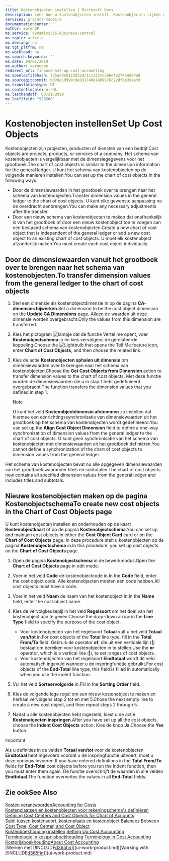 ```yaml
---
title: Kostenobjecten instellen | Microsoft Docs
description: Leer hoe u kostenobjecten instelt. Kostenobjecten lijken op dimensies voor het grootboek.
services: project-madeira
documentationcenter: ''
author: SorenGP
ms.service: dynamics365-business-central
ms.topic: article
ms.devlang: na
ms.tgt_pltfrm: na
ms.workload: na
ms.search.keywords: ''
ms.date: 04/01/2019
ms.author: sgroespe
redirect_url: finance-set-up-cost-accounting
ms.openlocfilehash: 725ad9ed12dd32dc1cc3257c266efa274ea964a0
ms.sourcegitcommit: bd78a5d990c9e83174da1409076c22df8b35eafd
ms.translationtype: HT
ms.contentlocale: nl-NL
ms.lasthandoff: 03/31/2019
ms.locfileid: "923268"
---
```

# <a name="set-up-cost-objects"></a><span data-ttu-id="52735-103">Kostenobjecten instellen</span><span class="sxs-lookup"><span data-stu-id="52735-103">Set Up Cost Objects</span></span>
<span data-ttu-id="52735-104">Kostenobjecten zijn projecten, producten of diensten van een bedrijf.</span><span class="sxs-lookup"><span data-stu-id="52735-104">Cost objects are projects, products, or services of a company.</span></span> <span data-ttu-id="52735-105">Het schema van kostenobjecten is vergelijkbaar met de dimensiegegevens voor het grootboek.</span><span class="sxs-lookup"><span data-stu-id="52735-105">The chart of cost objects is similar to the dimension information for the general ledger.</span></span> <span data-ttu-id="52735-106">U kunt het schema van kostenobjecten op de volgende manieren instellen:</span><span class="sxs-lookup"><span data-stu-id="52735-106">You can set up the chart of cost objects in the following ways:</span></span>  

* <span data-ttu-id="52735-107">Door de dimensiewaarden in het grootboek over te brengen naar het schema van kostenobjecten.</span><span class="sxs-lookup"><span data-stu-id="52735-107">Transfer dimension values in the general ledger to the chart of cost objects.</span></span> <span data-ttu-id="52735-108">U kunt elke gewenste aanpassing na de overdracht aanbrengen.</span><span class="sxs-lookup"><span data-stu-id="52735-108">You can make any necessary adjustments after the transfer.</span></span>  
* <span data-ttu-id="52735-109">Door een nieuw schema van kostenobjecten te maken dat onafhankelijk is van het grootboek of door een nieuw kostenobject toe te voegen aan een bestaand schema van kostenobjecten.</span><span class="sxs-lookup"><span data-stu-id="52735-109">Create a new chart of cost object that is independent of the general ledger or add a new cost object to an existing chart of cost objects.</span></span> <span data-ttu-id="52735-110">U moet elk kostenobject afzonderlijk maken.</span><span class="sxs-lookup"><span data-stu-id="52735-110">You must create each cost object individually.</span></span>  

## <a name="to-transfer-dimension-values-from-the-general-ledger-to-the-chart-of-cost-objects"></a><span data-ttu-id="52735-111">Door de dimensiewaarden vanuit het grootboek over te brengen naar het schema van kostenobjecten.</span><span class="sxs-lookup"><span data-stu-id="52735-111">To transfer dimension values from the general ledger to the chart of cost objects</span></span>  
1.  <span data-ttu-id="52735-112">Stel een dimensie als kostenobjectdimensie in op de pagina **CA-dimensies bijwerken**.</span><span class="sxs-lookup"><span data-stu-id="52735-112">Set a dimension to be the cost object dimension on the **Update CA Dimensions** page.</span></span> <span data-ttu-id="52735-113">Alleen de waarden uit deze dimensie worden overgebracht.</span><span class="sxs-lookup"><span data-stu-id="52735-113">Only the values from this dimension are transferred.</span></span>  
2.  <span data-ttu-id="52735-114">Kies het pictogram ![lampje dat de functie Vertel me opent](media/ui-search/search_small.png "Vertel me wat u wilt doen"), voer **Kostenobjectschema** in en kies vervolgens de gerelateerde koppeling.</span><span class="sxs-lookup"><span data-stu-id="52735-114">Choose the ![Lightbulb that opens the Tell Me feature](media/ui-search/search_small.png "Tell me what you want to do") icon, enter **Chart of Cost Objects**, and then choose the related link.</span></span>  
3.  <span data-ttu-id="52735-115">Kies de actie **Kostenobjecten ophalen uit dimensie** om dimensiewaarden over te brengen naar het schema van kostenobjecten.</span><span class="sxs-lookup"><span data-stu-id="52735-115">Choose the **Get Cost Objects from Dimension** action to transfer dimension values to the chart of cost objects.</span></span> <span data-ttu-id="52735-116">Met deze functie worden de dimensiewaarden die u in stap 1 hebt gedefinieerd overgebracht.</span><span class="sxs-lookup"><span data-stu-id="52735-116">The function transfers the dimension values that you defined in step 1.</span></span>  

    > [!NOTE]  
    >  <span data-ttu-id="52735-117">U kunt het veld **Kostenobjectdimensie afstemmen** zo instellen dat hiermee een eenrichtingssynchronisatie van dimensiewaarden uit het grootboek op het schema van kostenobjecten wordt gedefinieerd.</span><span class="sxs-lookup"><span data-stu-id="52735-117">You can set up the **Align Cost Object Dimension**  field to define a one-way synchronization of dimension values from the general ledger to the chart of cost objects.</span></span> <span data-ttu-id="52735-118">U kunt geen synchronisatie van het schema van kostenobjecten met dimensiewaarden uit het grootboek definiëren.</span><span class="sxs-lookup"><span data-stu-id="52735-118">You cannot define a synchronization of the chart of cost objects to dimension values from the general ledger.</span></span>  

<span data-ttu-id="52735-119">Het schema van kostenobjecten bevat nu alle opgegeven dimensiewaarden van het grootboek waaronder titels en subtotalen.</span><span class="sxs-lookup"><span data-stu-id="52735-119">The chart of cost objects now contains all specified dimension values from the general ledger and includes titles and subtotals.</span></span>  

## <a name="to-create-new-cost-objects-in-the-chart-of-cost-objects-page"></a><span data-ttu-id="52735-120">Nieuwe kostenobjecten maken op de pagina Kostenobjectschema</span><span class="sxs-lookup"><span data-stu-id="52735-120">To create new cost objects in the Chart of Cost Objects page</span></span>  
<span data-ttu-id="52735-121">U kunt kostenobjecten instellen en onderhouden op de kaart **Kostenobjectkaart** of op de pagina **Kostenobjectschema**.</span><span class="sxs-lookup"><span data-stu-id="52735-121">You can set up and maintain cost objects in either the **Cost Object Card** card or on the **Chart of Cost Objects** page.</span></span> <span data-ttu-id="52735-122">In deze procedure stelt u kostenobjecten op de pagina **Kostenobjectschema** in.</span><span class="sxs-lookup"><span data-stu-id="52735-122">In this procedure, you set up cost objects on the **Chart of Cost Objects** page.</span></span>  

1.  <span data-ttu-id="52735-123">Open de pagina **Kostenobjectschema** in de bewerkmodus.</span><span class="sxs-lookup"><span data-stu-id="52735-123">Open the **Chart of Cost Objects** page in edit mode.</span></span>  
2.  <span data-ttu-id="52735-124">Voer in het veld **Code** de kostenobjectcode in.</span><span class="sxs-lookup"><span data-stu-id="52735-124">In the **Code** field, enter the cost object code.</span></span> <span data-ttu-id="52735-125">Alle kostenobjecten moeten een code hebben.</span><span class="sxs-lookup"><span data-stu-id="52735-125">All cost objects must have a code.</span></span>  
3.  <span data-ttu-id="52735-126">Voer in het veld **Naam** de naam van het kostenobject in.</span><span class="sxs-lookup"><span data-stu-id="52735-126">In the **Name** field, enter the cost object name.</span></span>  
4.  <span data-ttu-id="52735-127">Kies de vervolgkeuzepijl in het veld **Regelsoort** om het doel van het kostenobject aan te geven.</span><span class="sxs-lookup"><span data-stu-id="52735-127">Choose the drop-down arrow in the **Line Type** field to specify the purpose of the cost object.</span></span>  

    * <span data-ttu-id="52735-128">Voor kostenobjecten van het regelsoort **Totaal** vult u het veld **Totaal van/tot** in.</span><span class="sxs-lookup"><span data-stu-id="52735-128">For cost objects of the **Total** line type, fill in the **Total From/To** field.</span></span> <span data-ttu-id="52735-129">Gebruik de operator **of**, die uit een verticale lijn (**&#124;**) bestaat om bereiken voor kostenobjecten in te stellen.</span><span class="sxs-lookup"><span data-stu-id="52735-129">Use the **or** operator, which is a vertical line (**&#124;**), to set ranges of cost objects.</span></span>  
    * <span data-ttu-id="52735-130">Voor kostenobjecten van het regelsoort **Eindtotaal** wordt dit veld automatisch ingevuld wanneer u de inspringfunctie gebruikt.</span><span class="sxs-lookup"><span data-stu-id="52735-130">For cost objects of the **End-Total** line type, this field is filled in automatically when you use  the indent function.</span></span>  
5.  <span data-ttu-id="52735-131">Vul het veld **Sorteervolgorde** in.</span><span class="sxs-lookup"><span data-stu-id="52735-131">Fill in the **Sorting Order** field.</span></span>  
6.  <span data-ttu-id="52735-132">Kies de volgende lege regel om een nieuw kostenobject te maken en herhaal vervolgens stap 2 tot en met 5.</span><span class="sxs-lookup"><span data-stu-id="52735-132">Chose the next empty line to create a new cost object, and then repeat steps 2 through 5.</span></span>  
7.  <span data-ttu-id="52735-133">Nadat u alle kostenobjecten hebt ingesteld, kiest u de actie **Kostenobjecten inspringen**.</span><span class="sxs-lookup"><span data-stu-id="52735-133">After you have set up all the cost objects, choose the **Indent Cost Objects** action.</span></span> <span data-ttu-id="52735-134">Kies de knop **Ja**.</span><span class="sxs-lookup"><span data-stu-id="52735-134">Choose the **Yes** button.</span></span>  

> [!IMPORTANT]  
>  <span data-ttu-id="52735-135">Als u definities in de velden **Totaal van/tot** voor de kostenobjecten **Eindtotaal** hebt ingevoerd voordat u de inspringfunctie uitvoert, moet u deze opnieuw invoeren.</span><span class="sxs-lookup"><span data-stu-id="52735-135">If you have entered definitions in the **Total From/To** fields for **End-Total** cost objects before you run the indent function, then you must enter them again.</span></span> <span data-ttu-id="52735-136">De functie overschrijft de waarden in alle velden **Eindtotaal**.</span><span class="sxs-lookup"><span data-stu-id="52735-136">The function overwrites the values in all **End-Total** fields.</span></span>  

## <a name="see-also"></a><span data-ttu-id="52735-137">Zie ook</span><span class="sxs-lookup"><span data-stu-id="52735-137">See Also</span></span>  
[<span data-ttu-id="52735-138">Kosten verantwoorden</span><span class="sxs-lookup"><span data-stu-id="52735-138">Accounting for Costs</span></span>](finance-manage-cost-accounting.md)  
<span data-ttu-id="52735-139">[Kostenplaatsen en kostenobjecten voor rekeningschema's definiëren](finance-defining-cost-centers-and-cost-objects-for-chart-of-accounts.md) </span><span class="sxs-lookup"><span data-stu-id="52735-139">[Defining Cost Centers and Cost Objects for Chart of Accounts](finance-defining-cost-centers-and-cost-objects-for-chart-of-accounts.md) </span></span>  
<span data-ttu-id="52735-140">[Saldi tussen kostensoort, kostenplaats en kostenobject](finance-balances-between-cost-type-cost-center-and-cost-object.md) </span><span class="sxs-lookup"><span data-stu-id="52735-140">[Balances Between Cost Type, Cost Center, and Cost Object](finance-balances-between-cost-type-cost-center-and-cost-object.md) </span></span>  
<span data-ttu-id="52735-141">[Kostenboekhouding instellen](finance-set-up-cost-accounting.md) </span><span class="sxs-lookup"><span data-stu-id="52735-141">[Setting Up Cost Accounting](finance-set-up-cost-accounting.md) </span></span>  
<span data-ttu-id="52735-142">[Terminologie in kostprijsboekhouding](finance-terminology-in-cost-accounting.md) </span><span class="sxs-lookup"><span data-stu-id="52735-142">[Terminology in Cost Accounting](finance-terminology-in-cost-accounting.md) </span></span>  
[<span data-ttu-id="52735-143">Kostprijsboekhouding</span><span class="sxs-lookup"><span data-stu-id="52735-143">About Cost Accounting</span></span>](finance-about-cost-accounting.md)  
<span data-ttu-id="52735-144">[Werken met [!INCLUDE[d365fin](includes/d365fin_md.md)]](ui-work-product.md)</span><span class="sxs-lookup"><span data-stu-id="52735-144">[Working with [!INCLUDE[d365fin](includes/d365fin_md.md)]](ui-work-product.md)</span></span>

